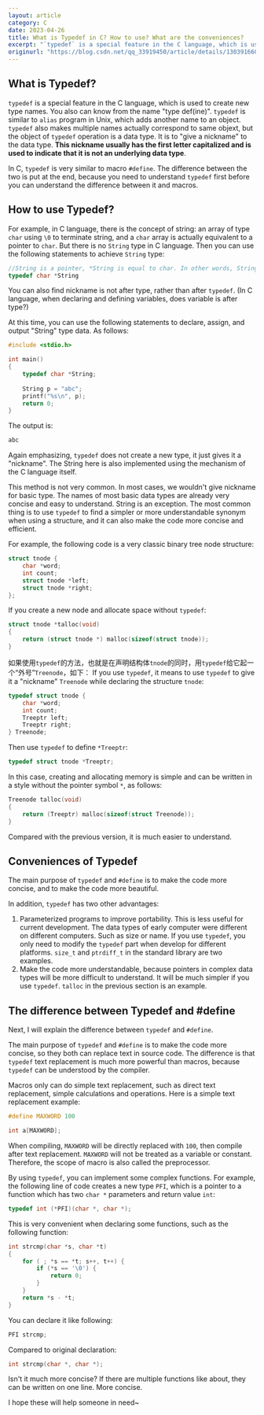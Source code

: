 ```yaml
---
layout: article
category: C
date: 2023-04-26
title: What is Typedef in C? How to use? What are the conveniences?
excerpt: "`typedef` is a special feature in the C language, which is used to create new type names. You also can know from the name "type def(ine)". `typedef` is similar to `alias` program in Unix, which adds another name to an object. `typedef` also makes multiple names actually correspond to same objext, but the object of `typedef` operation is a data type. It is to "give a nickname" to the data type. **This nickname usually has the first letter capitalized and is used to indicate that it is not an underlying data type**."
originurl: "https://blog.csdn.net/qq_33919450/article/details/130391660"
---
```

## What is Typedef?
`typedef` is a special feature in the C language, which is used to create new type names. You also can know from the name "type def(ine)". `typedef` is similar to `alias` program in Unix, which adds another name to an object. `typedef` also makes multiple names actually correspond to same objext, but the object of `typedef` operation is a data type. It is to "give a nickname" to the data type. **This nickname usually has the first letter capitalized and is used to indicate that it is not an underlying data type**.

In C, `typedef` is very similar to macro `#define`. The difference between the two is put at the end, because you need to understand `typedef` first before you can understand the difference between it and macros.

## How to use Typedef?
For example, in C language, there is the concept of string: an array of type `char` using `\0` to terminate string, and a `char` array is actually equivalent to a pointer to `char`. But there is no `String` type in C language. Then you can use the following statements to achieve `String` type:

```c
//String is a pointer, *String is equal to char. In other words, String is equal to char *
typedef char *String
```

You can also find nickname is not after type, rather than after `typedef`. (In C language, when declaring and defining variables, does variable is after type?)

At this time, you can use the following statements to declare, assign, and output "String" type data. As follows:

```c
#include <stdio.h>

int main()
{
    typedef char *String;
    
    String p = "abc";
    printf("%s\n", p);
    return 0;
}
```

The output is:

```c
abc
```

Again emphasizing, `typedef` does not create a new type, it just gives it a "nickname". The String here is also implemented using the mechanism of the C language itself.

This method is not very common. In most cases, we wouldn't give nickname for basic type. The names of most basic data types are already very concise and easy to understand. String is an exception. The most common thing is to use `typedef` to find a simpler or more understandable synonym when using a structure, and it can also make the code more concise and efficient.

For example, the following code is a very classic binary tree node structure:

```c
struct tnode {
    char *word;
    int count; 
    struct tnode *left; 
    struct tnode *right; 
};
```

If you create a new node and allocate space without `typedef`:

```c
struct tnode *talloc(void)
{
    return (struct tnode *) malloc(sizeof(struct tnode));
}
```

如果使用`typedef`的方法，也就是在声明结构体`tnode`的同时，用`typedef`给它起一个“外号”`Treenode`，如下：
If you use `typedef`, it means to use `typedef` to give it a "nickname" `Treenode` while declaring the structure `tnode`:


```c
typedef struct tnode {
	char *word;
	int count;
	Treeptr left;
	Treeptr right;
} Treenode;
```

Then use `typedef` to define `*Treeptr`:

```c
typedef struct tnode *Treeptr;
```

In this case, creating and allocating memory is simple and can be written in a style without the pointer symbol `*`, as follows:

```c
Treenode talloc(void)
{
    return (Treeptr) malloc(sizeof(struct Treenode));
}
```

Compared with the previous version, it is much easier to understand.

## Conveniences of Typedef
The main purpose of `typedef` and `#define` is to make the code more concise, and to make the code more beautiful.

In addition, `typedef` has two other advantages:
1. Parameterized programs to improve portability. This is less useful for current development. The data types of early computer were different on different computers. Such as size or name. If you use `typedef`, you only need to modify the `typedef` part when develop for different platforms. `size_t` and `ptrdiff_t` in the standard library are two examples.
2. Make the code more understandable, because pointers in complex data types will be more difficult to understand. It will be much simpler if you use `typedef`. `talloc` in the previous section is an example.

## The difference between Typedef and #define
Next, I will explain the difference between `typedef` and `#define`.

The main purpose of `typedef` and `#define` is to make the code more concise, so they both can replace text  in source code. The difference is that `typedef` text replacement is much more powerful than macros, because `typedef` can be understood by the compiler.

Macros only can do simple text replacement, such as direct text replacement, simple calculations and operations. Here is a simple text replacement example:

```c
#define MAXWORD 100

int a[MAXWORD];
```

When compiling, `MAXWORD` will be directly replaced with `100`, then compile after text replacement. `MAXWORD` will not be treated as a variable or constant. Therefore, the scope of macro is also called the preprocessor.

By using `typedef`, you can implement some complex functions. For example, the following line of code creates a new type `PFI`, which is a pointer to a function which has two `char *` parameters and return value `int`:

```c
typedef int (*PFI)(char *, char *);
```

This is very convenient when declaring some functions, such as the following function:

```c
int strcmp(char *s, char *t)
{
    for ( ; *s == *t; s++, t++) {
        if (*s == '\0') {
            return 0;
        }
    }
    return *s - *t;
}
```

You can declare it like following:

```c
PFI strcmp;
```

Compared to original declaration:

```c
int strcmp(char *, char *);
```

Isn't it much more concise? If there are multiple functions like about, they can be written on one line. More concise.

I hope these will help someone in need~